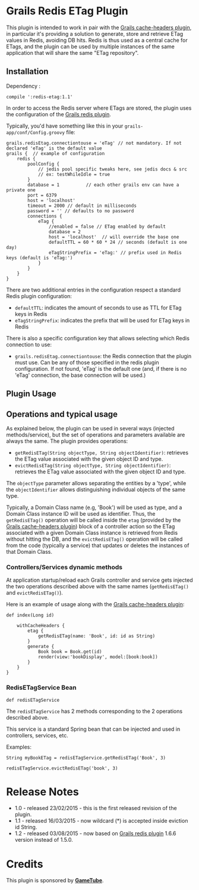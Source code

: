 Grails Redis ETag Plugin
==================================

This plugin is intended to work in pair with the [Grails cache-headers plugin], in particular it's providing a solution to generate, store and retrieve ETag values in Redis, avoiding DB hits. Redis is thus used as a central cache for ETags, and the plugin can be used by multiple instances of the same application that will share the same "ETag repository".

Installation
------------
Dependency :

    compile ':redis-etag:1.1'

In order to access the Redis server where ETags are stored, the plugin uses the configuration of the [Grails redis plugin].

Typically, you'd have something like this in your `grails-app/conf/Config.groovy` file:

    grails.redisEtag.connectiontouse = 'eTag' // not mandatory. If not declared 'eTag' is the default value
    grails {  // example of configuration
        redis {
            poolConfig {
                // jedis pool specific tweaks here, see jedis docs & src
                // ex: testWhileIdle = true
            }
            database = 1          // each other grails env can have a private one
            port = 6379
            host = 'localhost'
            timeout = 2000 // default in milliseconds
            password = '' // defaults to no password
            connections {
                eTag {
                    //enabled = false // ETag enabled by default
                    database = 2
                    host = 'localhost'  // will override the base one
                    defaultTTL = 60 * 60 * 24 // seconds (default is one day)
                    eTagStringPrefix = 'eTag:' // prefix used in Redis keys (default is 'eTag:')
                }
            }
        }
    }

There are two additional entries in the configuration respect a standard Redis plugin configuration:

 * `defaultTTL`: indicates the amount of seconds to use as TTL for ETag keys in Redis
 * `eTagStringPrefix`: indicates the prefix that will be used for ETag keys in Redis

There is also a specific configuration key that allows selecting which Redis connection to use:

 * `grails.redisEtag.connectiontouse`: the Redis connection that the plugin must use. Can be any of those specified in the redis plugin configuration. If not found, 'eTag' is the default one (and, if there is no 'eTag' connection, the base connection will be used.)

Plugin Usage
------------

## Operations and typical usage ##

As explained below, the plugin can be used in several ways (injected methods/service), but the set of operations and parameters available are always the same. The plugin provides operations:

 * `getRedisETag(String objectType, String objectIdentifier)`: retrieves the ETag value associated with the given object ID and type.
 * `evictRedisETag(String objectType, String objectIdentifier)`: retrieves the ETag value associated with the given object ID and type.

The `objectType` parameter allows separating the entities by a 'type', while the `objectIdentifier` allows distinguishing individual objects of the same type.

Typically, a Domain Class name (e.g, 'Book') will be used as type, and a Domain Class instance ID will be used as identifier. Thus, the `getRedisETag()` operation will be called inside the `etag` (provided by the [Grails cache-headers plugin]) block of a controller action so the ETag associated with a given Domain Class instance is retrieved from Redis without hitting the DB, and the `evictRedisETag()` operation will be called from the code (typically a service) that updates or deletes the instances of that Domain Class.


### Controllers/Services dynamic methods ###

At application startup/reload each Grails controller and service gets injected the two operations described above with the same names (`getRedisETag()` and `evictRedisETag()`).

Here is an example of usage along with the [Grails cache-headers plugin]:

    def index(Long id)

        withCacheHeaders {
            etag {
                getRedisETag(name: 'Book', id: id as String)
            }
            generate {
                Book book = Book.get(id)
                render(view:'bookDisplay', model:[book:book])
            }
        }
    }

### RedisETagService Bean ###

    def redisETagService

The `redisETagService` has 2 methods corresponding to the 2 operations described above.

This service is a standard Spring bean that can be injected and used in controllers, services, etc.

Examples:

    String myBookETag = redisETagService.getRedisETag('Book', 3)

    redisETagService.evictRedisETag('book', 3)


Release Notes
=============

* 1.0   - released 23/02/2015 - this is the first released revision of the plugin.
* 1.1   - released 16/03/2015 - now wildcard (*) is accepted inside eviction id String.
* 1.2   - released 03/08/2015 - now based on [Grails redis plugin] 1.6.6 version instead of 1.5.0.

Credits
=======

This plugin is sponsored by <b>[GameTube]</b>.


[Grails cache-headers plugin]: http://grails.org/plugin/cache-headers
[Grails redis plugin]: http://grails.org/plugin/redis
[GameTube]: http://www.gametube.org/
